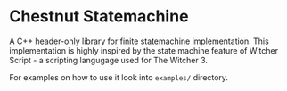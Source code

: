 # Chestnut Statemachine

A C++ header-only library for finite statemachine implementation.
This implementation is highly inspired by the state machine feature of Witcher Script - a scripting langugage used for The Witcher 3.

For examples on how to use it look into `examples/` directory.
